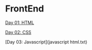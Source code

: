 # FrontEnd

[Day 01: HTML](/HTML_Notes.txt) 

[Day 02: CSS](/CSS_notes.txt)

[Day 03: Javascript](javascript html.txt)


